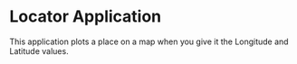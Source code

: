 # Locator Application
This application plots a place on a map when you give it the Longitude and Latitude values. 
